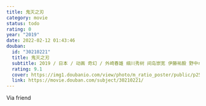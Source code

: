 ```yaml
---
title: 鬼灭之刃
category: movie
status: todo
rating: 0
year: "2019"
date: 2022-02-12 01:43:46
douban:
  id: "30210221"
  title: 鬼灭之刃
  subtitle: 2019 / 日本 / 动画 奇幻 / 外崎春雄 细川秀树 间岛崇宽 伊藤祐毅 野中卓也 五味伸介 宫原秀二 高桥贤 / 花江夏树 鬼头明里
  rating: 9.1
  cover: https://img1.doubanio.com/view/photo/m_ratio_poster/public/p2551222097.jpg
  link: https://movie.douban.com/subject/30210221/
---
```


Via friend
